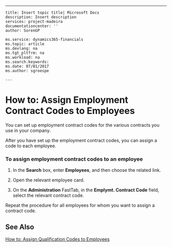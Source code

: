 ---
    title: Insert topic title| Microsoft Docs
    description: Insert description
    services: project-madeira
    documentationcenter: ''
    author: SorenGP

    ms.service: dynamics365-financials
    ms.topic: article
    ms.devlang: na
    ms.tgt_pltfrm: na
    ms.workload: na
    ms.search.keywords:
    ms.date: 07/01/2017
    ms.author: sgroespe

    ---
# How to: Assign Employment Contract Codes to Employees
You can set up employment contract codes for the various contracts you use in your company.  
  
 After you have set up the employment contract codes, you can assign a code to each employee.  
  
### To assign employment contract codes to an employee  
  
1.  In the **Search** box, enter **Employees**, and then choose the related link.  
  
2.  Open the relevant employee card.  
  
3.  On the **Administration** FastTab, in the **Emplymt. Contract Code** field, select the relevant contract code.  
  
 Repeat the procedure for all employees for whom you want to assign a contract code.  
  
## See Also  
 [How to: Assign Qualification Codes to Employees](../how-to-assign-qualification-codes-to-employees.md)